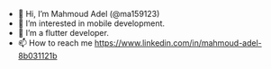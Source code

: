 - 👋 Hi, I’m Mahmoud Adel (@ma159123)
- 👀 I’m interested in mobile development.
- 🌱 I’m a flutter developer.
- 📫 How to reach me https://www.linkedin.com/in/mahmoud-adel-8b031121b

<!---
ma159123/ma159123 is a ✨ special ✨ repository because its `README.md` (this file) appears on your GitHub profile.
You can click the Preview link to take a look at your changes.
--->
